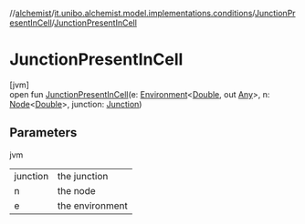 //[alchemist](../../../index.md)/[it.unibo.alchemist.model.implementations.conditions](../index.md)/[JunctionPresentInCell](index.md)/[JunctionPresentInCell](-junction-present-in-cell.md)

# JunctionPresentInCell

[jvm]\
open fun [JunctionPresentInCell](-junction-present-in-cell.md)(e: [Environment](../../it.unibo.alchemist.model.interfaces/-environment/index.md)<[Double](https://docs.oracle.com/javase/8/docs/api/java/lang/Double.html), out [Any](https://kotlinlang.org/api/latest/jvm/stdlib/kotlin/-any/index.html)>, n: [Node](../../it.unibo.alchemist.model.interfaces/-node/index.md)<[Double](https://docs.oracle.com/javase/8/docs/api/java/lang/Double.html)>, junction: [Junction](../../it.unibo.alchemist.model.implementations.molecules/-junction/index.md))

## Parameters

jvm

| | |
|---|---|
| junction | the junction |
| n | the node |
| e | the environment |
